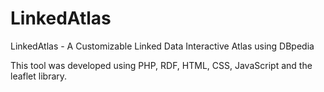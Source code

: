 # LinkedAtlas
LinkedAtlas - A Customizable Linked Data Interactive Atlas using DBpedia

This tool was developed using PHP, RDF, HTML, CSS, JavaScript and the leaflet library.
